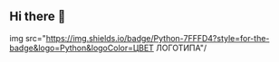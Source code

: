 ## Hi there 👋

img src="https://img.shields.io/badge/Python-7FFFD4?style=for-the-badge&logo=Python&logoColor=ЦВЕТ ЛОГОТИПА"/
